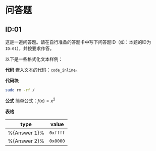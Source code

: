 # 问答题
## ID:01
这是一道问答题。请在自行准备的答题卡中写下问答题ID（如：本题的ID为`ID:01`），并按要求作答。

以下是一些格式化文本样例：

**代码**
嵌入文本的代码：`code_inline`。

**代码块**
```bash
sudo rm -rf /
```
**公式**
简单公式：$f(x)=x^2$

**表格**

| type | value |
|---|---|
| %{Answer 1}% | `0xffff` |
| %{Answer 2}% | `0x0000`|

